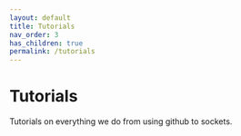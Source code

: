 ```yaml
---
layout: default
title: Tutorials
nav_order: 3
has_children: true
permalink: /tutorials
---
```


# Tutorials

Tutorials on everything we do from using github to sockets.